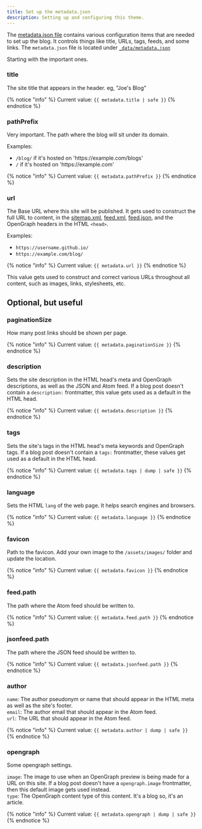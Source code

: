 ```yaml
---
title: Set up the metadata.json 
description: Setting up and configuring this theme. 
---
```


The [metadata.json file](https://github.com/mendhak/eleventy-mendhak-blog-theme/blob/main/_data/metadata.json) contains various configuration items that are needed to set up the blog. It controls things like title, URLs, tags, feeds, and some links. The `metadata.json` file is located under [`_data/metadata.json`](https://github.com/mendhak/eleventy-mendhak-blog-theme/blob/main/_data/metadata.json)

Starting with the important ones. 

### title

The site title that appears in the header. eg, "Joe's Blog"

{% notice "info" %}
Current value: `{{ metadata.title | safe }}`
{% endnotice %}

### pathPrefix

Very important. The path where the blog will sit under its domain.  

Examples:

- `/blog/` if it's hosted on 'https:\//example.com/blogs'
- `/` if it's hosted on 'https:\//example.com'

{% notice "info" %}
Current value: `{{ metadata.pathPrefix }}`
{% endnotice %}

### url

The Base URL where this site will be published. It gets used to construct the full URL to content, in the [sitemap.xml](/sitemap.xml), [feed.xml](/feed.xml), [feed.json](/feed.json), and the OpenGraph headers in the HTML `<head>`.  

Examples: 

* `https://username.github.io/` 
* `https://example.com/blog/`

{% notice "info" %}
Current value: `{{ metadata.url }}`
{% endnotice %}


This value gets used to construct and correct various URLs throughout all content, such as images, links, stylesheets, etc.  


## Optional, but useful

### paginationSize

How many post links should be shown per page. 

{% notice "info" %}
Current value: `{{ metadata.paginationSize }}`
{% endnotice %}

### description

Sets the site description in the HTML head's meta and OpenGraph descriptions, as well as the JSON and Atom feed. 
If a blog post doesn't contain a `description:` frontmatter, this value gets used as a default in the HTML head. 

{% notice "info" %}
Current value: `{{ metadata.description }}`
{% endnotice %}

### tags

Sets the site's tags in the HTML head's meta keywords and OpenGraph tags. 
If a blog post doesn't contain a `tags:` frontmatter, these values get used as a default in the HTML head. 

{% notice "info" %}
Current value: `{{ metadata.tags | dump | safe }}`
{% endnotice %}

### language

Sets the HTML `lang` of the web page. It helps search engines and browsers. 

{% notice "info" %}
Current value: `{{ metadata.language }}`
{% endnotice %}

### favicon

Path to the favicon.  Add your own image to the `/assets/images/` folder and update the location. 

{% notice "info" %}
Current value: `{{ metadata.favicon }}`
{% endnotice %}

### feed.path

The path where the Atom feed should be written to. 

{% notice "info" %}
Current value: `{{ metadata.feed.path }}`
{% endnotice %}

### jsonfeed.path

The path where the JSON feed should be written to. 

{% notice "info" %}
Current value: `{{ metadata.jsonfeed.path }}`
{% endnotice %}

### author

`name`: The author pseudonym or name that should appear in the HTML meta as well as the site's footer.   
`email`: The author email that should appear in the Atom feed.  
`url`: The URL that should appear in the Atom feed.  

{% notice "info" %}
Current value: `{{ metadata.author | dump | safe }}`
{% endnotice %}

### opengraph

Some opengraph settings. 

`image`: The image to use when an OpenGraph preview is being made for a URL on this site.  If a blog post doesn't have a `opengraph.image` frontmatter, then this default image gets used instead.  
`type`: The OpenGraph content type of this content.  It's a blog so, it's an article.  

{% notice "info" %}
Current value: `{{ metadata.opengraph | dump | safe }}`
{% endnotice %}


